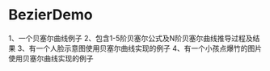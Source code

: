 # BezierDemo
1、一个贝塞尔曲线例子
2、包含1-5阶贝塞尔公式及N阶贝塞尔曲线推导过程及结果
3、有一个人脸示意图使用贝塞尔曲线实现的例子
4、有一个小孩点爆竹的图片使用贝塞尔曲线实现的例子

